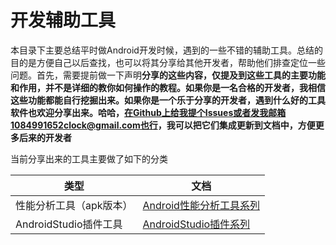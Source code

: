 # 开发辅助工具

本目录下主要总结平时做Android开发时候，遇到的一些不错的辅助工具。总结的目的是方便自己以后查找，也可以将其分享给其他开发者，帮助他们排查定位一些问题。首先，需要提前做一下声明**分享的这些内容，仅提及到这些工具的主要功能和作用，并不是详细的教你如何操作的教程。如果你是一名合格的开发者，我相信这些功能都能自行挖掘出来。如果你是一个乐于分享的开发者，遇到什么好的工具软件也欢迎分享出来。哈哈，在Github上给我提个Issues或者发我邮箱1084991652clock@gmail.com也行，我可以把它们集成更新到文档中，方便更多后来的开发者**

当前分享出来的工具主要做了如下的分类

|	类型		|	文档		|
|----------|-------------|
|性能分析工具（apk版本）| [Android性能分析工具系列](Android性能分析工具系列.md)|
|AndroidStudio插件工具| [AndroidStudio插件系列](AndroidStudio插件系列.md)|

